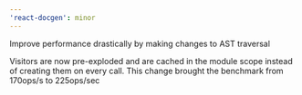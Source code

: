 ```yaml
---
'react-docgen': minor
---
```


Improve performance drastically by making changes to AST traversal

Visitors are now pre-exploded and are cached in the module scope instead of creating them on every call.
This change brought the benchmark from 170ops/s to 225ops/sec
